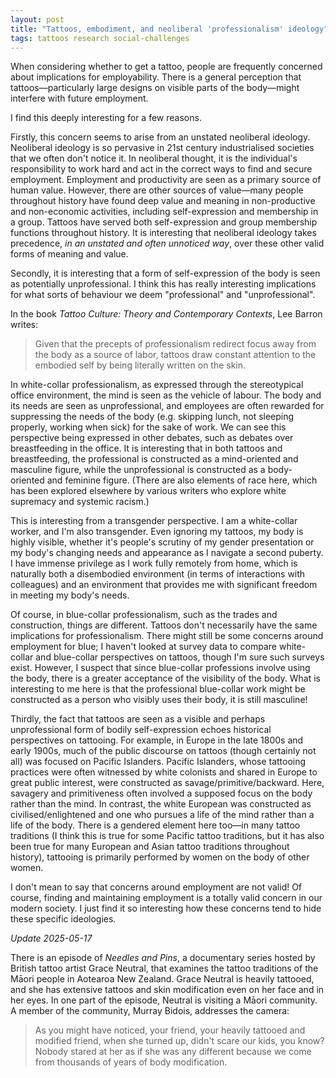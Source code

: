 ```yaml
---  
layout: post  
title: "Tattoos, embodiment, and neoliberal 'professionalism' ideology"  
tags: tattoos research social-challenges  
---    
```


When considering whether to get a tattoo, people are frequently concerned about implications for employability. There is a general perception that tattoos—particularly large designs on visible parts of the body—might interfere with future employment.  

I find this deeply interesting for a few reasons.  

Firstly, this concern seems to arise from an unstated neoliberal ideology. Neoliberal ideology is so pervasive in 21st century industrialised societies that we often don't notice it. In neoliberal thought, it is the individual's responsibility to work hard and act in the correct ways to find and secure employment. Employment and productivity are seen as a primary source of human value. However, there are other sources of value—many people throughout history have found deep value and meaning in non-productive and non-economic activities, including self-expression and membership in a group. Tattoos have served both self-expression and group membership functions throughout history. It is interesting that neoliberal ideology takes precedence, *in an unstated and often unnoticed way*, over these other valid forms of meaning and value.  

Secondly, it is interesting that a form of self-expression of the body is seen as potentially unprofessional. I think this has really interesting implications for what sorts of behaviour we deem "professional" and "unprofessional".  

In the book *Tattoo Culture: Theory and Contemporary Contexts*, Lee Barron writes:  

> Given that the precepts of professionalism redirect focus away from the body as a source of labor, tattoos draw constant attention to the embodied self by being literally written on the skin.  

In white-collar professionalism, as expressed through the stereotypical office environment, the mind is seen as the vehicle of labour. The body and its needs are seen as unprofessional, and employees are often rewarded for suppressing the needs of the body (e.g. skipping lunch, not sleeping properly, working when sick) for the sake of work. We can see this perspective being expressed in other debates, such as debates over breastfeeding in the office. It is interesting that in both tattoos and breastfeeding, the professional is constructed as a mind-oriented and masculine figure, while the unprofessional is constructed as a body-oriented and feminine figure. (There are also elements of race here, which has been explored elsewhere by various writers who explore white supremacy and systemic racism.)  

This is interesting from a transgender perspective. I am a white-collar worker, and I'm also transgender. Even ignoring my tattoos, my body is highly visible, whether it's people's scrutiny of my gender presentation or my body's changing needs and appearance as I navigate a second puberty. I have immense privilege as I work fully remotely from home, which is naturally both a disembodied environment (in terms of interactions with colleagues) and an environment that provides me with significant freedom in meeting my body's needs.    

Of course, in blue-collar professionalism, such as the trades and construction, things are different. Tattoos don't necessarily have the same implications for professionalism. There might still be some concerns around employment for blue; I haven't looked at survey data to compare white-collar and blue-collar perspectives on tattoos, though I'm sure such surveys exist. However, I suspect that since blue-collar professions involve using the body, there is a greater acceptance of the visibility of the body. What is interesting to me here is that the professional blue-collar work might be constructed as a person who visibly uses their body, it is still masculine!  

Thirdly, the fact that tattoos are seen as a visible and perhaps unprofessional form of bodily self-expression echoes historical perspectives on tattooing. For example, in Europe in the late 1800s and early 1900s, much of the public discourse on tattoos (though certainly not all) was focused on Pacific Islanders. Pacific Islanders, whose tattooing practices were often witnessed by white colonists and shared in Europe to great public interest, were constructed as savage/primitive/backward. Here, savagery and primitiveness often involved a supposed focus on the body rather than the mind. In contrast, the white European was constructed as civilised/enlightened and one who pursues a life of the mind rather than a life of the body. There is a gendered element here too—in many tattoo traditions (I think this is true for some Pacific tattoo traditions, but it has also been true for many European and Asian tattoo traditions throughout history), tattooing is primarily performed by women on the body of other women.  

I don't mean to say that concerns around employment are not valid! Of course, finding and maintaining employment is a totally valid concern in our modern society. I just find it so interesting how these concerns tend to hide these specific ideologies.  

*Update 2025-05-17*

There is an episode of *Needles and Pins*, a documentary series hosted by British tattoo artist Grace Neutral, that examines the tattoo traditions of the Māori people in Aotearoa New Zealand. Grace Neutral is heavily tattooed, and she has extensive tattoos and skin modification even on her face and in her eyes. In one part of the episode, Neutral is visiting a Māori community. A member of the community, Murray Bidois, addresses the camera:

> As you might have noticed, your friend, your heavily tattooed and modified friend, when she turned up, didn't scare our kids, you know? Nobody stared at her as if she was any different because we come from thousands of years of body modification.
